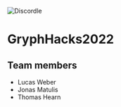![Discordle](https://github.com/LucasAWeber/GryphHacks2022/Discordle.png?raw=true)
# GryphHacks2022
## Team members
- Lucas Weber
- Jonas Matulis
- Thomas Hearn
